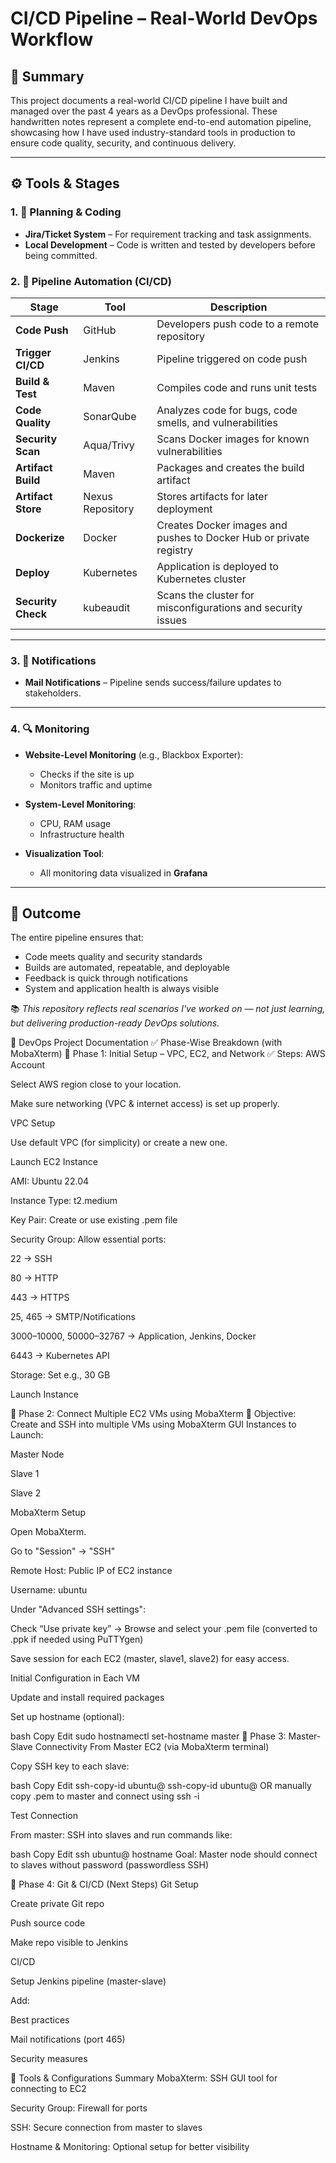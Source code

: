# CI/CD Pipeline – Real-World DevOps Workflow

## 🧠 Summary

This project documents a real-world CI/CD pipeline I have built and managed over the past 4 years as a DevOps professional. These handwritten notes represent a complete end-to-end automation pipeline, showcasing how I have used industry-standard tools in production to ensure code quality, security, and continuous delivery.

---

## ⚙️ Tools & Stages

### 1. 🧾 Planning & Coding
- **Jira/Ticket System** – For requirement tracking and task assignments.
- **Local Development** – Code is written and tested by developers before being committed.

### 2. 🚀 Pipeline Automation (CI/CD)

| Stage | Tool | Description |
|-------|------|-------------|
| **Code Push** | GitHub | Developers push code to a remote repository |
| **Trigger CI/CD** | Jenkins | Pipeline triggered on code push |
| **Build & Test** | Maven | Compiles code and runs unit tests |
| **Code Quality** | SonarQube | Analyzes code for bugs, code smells, and vulnerabilities |
| **Security Scan** | Aqua/Trivy | Scans Docker images for known vulnerabilities |
| **Artifact Build** | Maven | Packages and creates the build artifact |
| **Artifact Store** | Nexus Repository | Stores artifacts for later deployment |
| **Dockerize** | Docker | Creates Docker images and pushes to Docker Hub or private registry |
| **Deploy** | Kubernetes | Application is deployed to Kubernetes cluster |
| **Security Check** | kubeaudit | Scans the cluster for misconfigurations and security issues |

---

### 3. 📩 Notifications
- **Mail Notifications** – Pipeline sends success/failure updates to stakeholders.

---

### 4. 🔍 Monitoring

- **Website-Level Monitoring** (e.g., Blackbox Exporter):
  - Checks if the site is up
  - Monitors traffic and uptime

- **System-Level Monitoring**:
  - CPU, RAM usage
  - Infrastructure health

- **Visualization Tool**:
  - All monitoring data visualized in **Grafana**

---

## 📌 Outcome

The entire pipeline ensures that:
- Code meets quality and security standards
- Builds are automated, repeatable, and deployable
- Feedback is quick through notifications
- System and application health is always visible


📚 *This repository reflects real scenarios I've worked on — not just learning, but delivering production-ready DevOps solutions.*

🚀 DevOps Project Documentation
✅ Phase-Wise Breakdown (with MobaXterm)
🔹 Phase 1: Initial Setup – VPC, EC2, and Network
✅ Steps:
AWS Account

Select AWS region close to your location.

Make sure networking (VPC & internet access) is set up properly.

VPC Setup

Use default VPC (for simplicity) or create a new one.

Launch EC2 Instance

AMI: Ubuntu 22.04

Instance Type: t2.medium

Key Pair: Create or use existing .pem file

Security Group: Allow essential ports:

22 → SSH

80 → HTTP

443 → HTTPS

25, 465 → SMTP/Notifications

3000–10000, 50000–32767 → Application, Jenkins, Docker

6443 → Kubernetes API

Storage: Set e.g., 30 GB

Launch Instance

🔹 Phase 2: Connect Multiple EC2 VMs using MobaXterm
🎯 Objective: Create and SSH into multiple VMs using MobaXterm GUI
Instances to Launch:

Master Node

Slave 1

Slave 2

MobaXterm Setup

Open MobaXterm.

Go to "Session" → "SSH"

Remote Host: Public IP of EC2 instance

Username: ubuntu

Under "Advanced SSH settings":

Check “Use private key” → Browse and select your .pem file (converted to .ppk if needed using PuTTYgen)

Save session for each EC2 (master, slave1, slave2) for easy access.

Initial Configuration in Each VM

Update and install required packages

Set up hostname (optional):

bash
Copy
Edit
sudo hostnamectl set-hostname master
🔹 Phase 3: Master-Slave Connectivity
From Master EC2 (via MobaXterm terminal)

Copy SSH key to each slave:

bash
Copy
Edit
ssh-copy-id ubuntu@<slave1-private-ip>
ssh-copy-id ubuntu@<slave2-private-ip>
OR manually copy .pem to master and connect using ssh -i

Test Connection

From master: SSH into slaves and run commands like:

bash
Copy
Edit
ssh ubuntu@<slave1>
hostname
Goal: Master node should connect to slaves without password (passwordless SSH)

🔹 Phase 4: Git & CI/CD (Next Steps)
Git Setup

Create private Git repo

Push source code

Make repo visible to Jenkins

CI/CD

Setup Jenkins pipeline (master-slave)

Add:

Best practices

Mail notifications (port 465)

Security measures

🧰 Tools & Configurations Summary
MobaXterm: SSH GUI tool for connecting to EC2

Security Group: Firewall for ports

SSH: Secure connection from master to slaves

Hostname & Monitoring: Optional setup for better visibility

